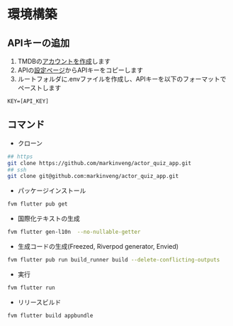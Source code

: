 # 環境構築
## APIキーの追加
1. TMDBの[アカウントを作成](URL "https://www.themoviedb.org/signup")します
2. APIの[設定ページ](URL "https://www.themoviedb.org/settings/api")からAPIキーをコピーします
3. ルートフォルダに.envファイルを作成し、APIキーを以下のフォーマットでペーストします
```env
KEY=[API_KEY]
```
## コマンド
- クローン
```sh
## https
git clone https://github.com/markinveng/actor_quiz_app.git
## ssh
git clone git@github.com:markinveng/actor_quiz_app.git   
```
- パッケージインストール
```sh
fvm flutter pub get
```
- 国際化テキストの生成
```sh
fvm flutter gen-l10n  --no-nullable-getter 
```
- 生成コードの生成(Freezed, Riverpod generator, Envied)
```sh
fvm flutter pub run build_runner build --delete-conflicting-outputs
```
- 実行
```sh
fvm flutter run
```
- リリースビルド
```sh
fvm flutter build appbundle
```